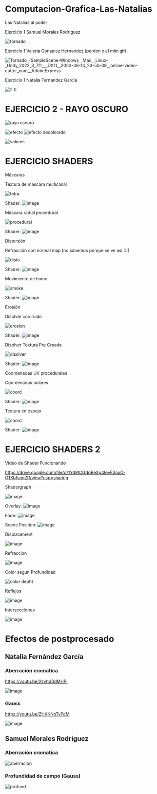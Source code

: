 # Computacion-Grafica-Las-Natalias
Las Natalias al poder

Ejercicio 1 Samuel Morales Rodriguez

![tornado](https://github.com/Samemr2/Computacion-Grafica-Las-Natalias/assets/97973479/1d6f7b91-f5e9-4ee5-be36-1716b6786c83)

Ejercicio 1 Valeria Gonzalez Hernandez (perdon x el mini gif)


![Tornado_-_SampleScene_-_Windows__Mac__Linux_-_Unity_2022_3_7f1___DX11__2023-08-14_23-50-39__online-video-cutter_com__AdobeExpress](https://github.com/Samemr2/Computacion-Grafica-Las-Natalias/assets/79373892/f586f1d0-3b8c-4728-b9c1-2e3f6dfc8861)

Ejercicio 1 Natalia Fernández García

![2 0](https://github.com/Samemr2/Computacion-Grafica-Las-Natalias/assets/109627849/eb9ceded-8071-4c66-847c-4d0084ade971)


# EJERCICIO 2 - RAYO OSCURO

![rayo oscuro](https://github.com/Samemr2/Computacion-Grafica-Las-Natalias/assets/97973479/73328f08-99fe-45a2-8160-fd16be8c008d)

![efecto](https://github.com/Samemr2/Computacion-Grafica-Las-Natalias/assets/97973479/2a47126c-a882-463b-b6d8-fc192c260a14)
![efecto decolorado](https://github.com/Samemr2/Computacion-Grafica-Las-Natalias/assets/97973479/ae9efc83-d5c5-4c69-b5a2-e75fcac4b01b)

![valores](https://github.com/Samemr2/Computacion-Grafica-Las-Natalias/assets/97973479/6e68579a-7cfe-4517-b6e1-63006d8b0525)

# EJERCICIO SHADERS

Máscaras

Textura de mascara multicanal

![tetra](https://github.com/Samemr2/Computacion-Grafica-Las-Natalias/assets/97973479/ae916e22-740a-4875-a6cc-ae3bf72ecd2d)

Shader:
![image](https://github.com/Samemr2/Computacion-Grafica-Las-Natalias/assets/97973479/3b45f7fc-66cd-4c89-9760-ab3b84ff1f6e)

Máscara radial procedural

![procedural](https://github.com/Samemr2/Computacion-Grafica-Las-Natalias/assets/97973479/ff1a82fd-db57-48c2-879f-55e4a984b2ea)

Shader:
![image](https://github.com/Samemr2/Computacion-Grafica-Las-Natalias/assets/97973479/7775349a-2f90-4551-9925-1ca83abaa055)

Distorsión

Refracción con normal map (no sabemos porque se ve asi D:)

![disto](https://github.com/Samemr2/Computacion-Grafica-Las-Natalias/assets/97973479/f8956dde-d6f6-4937-ae2a-b9bb5578fc36)

Shader:
![image](https://github.com/Samemr2/Computacion-Grafica-Las-Natalias/assets/97973479/3b338454-445e-435e-bf44-17a5c168c948)

Movimiento de humo

![smoke](https://github.com/Samemr2/Computacion-Grafica-Las-Natalias/assets/97973479/c75dded6-4919-4282-9e84-92d7f92e1d3e)

Shader:
![image](https://github.com/Samemr2/Computacion-Grafica-Las-Natalias/assets/97973479/800e147d-de6e-4a2e-bd7b-4a88add1f8d4)

Erosión

Disolver con ruido

![erosion](https://github.com/Samemr2/Computacion-Grafica-Las-Natalias/assets/97973479/fe302e89-7bbc-4bad-93b6-0a8ac41b1a6b)

Shader:
![image](https://github.com/Samemr2/Computacion-Grafica-Las-Natalias/assets/97973479/bc15e30c-226d-4fc2-b8cd-9c2a7df73ee6)

Disolver Textura Pre Creada

![disolver](https://github.com/Samemr2/Computacion-Grafica-Las-Natalias/assets/97973479/3fc887cf-cd9a-4ad1-954a-e4bb80494d7f)

Shader:
![image](https://github.com/Samemr2/Computacion-Grafica-Las-Natalias/assets/97973479/4ab89780-7dcf-4562-8724-d652d5868b10)

Coordenadas UV procedurales

Coordenadas polares

![coord](https://github.com/Samemr2/Computacion-Grafica-Las-Natalias/assets/97973479/33f94623-2ef8-45a2-8ced-54723cb677a6)

Shader:
![image](https://github.com/Samemr2/Computacion-Grafica-Las-Natalias/assets/97973479/613864fc-9253-4d1d-b23b-d23352637bd8)

Textura en espejo

![coord](https://github.com/Samemr2/Computacion-Grafica-Las-Natalias/assets/97973479/5d944848-ea25-4068-9958-aff6a46a0061)

Shader: 
![image](https://github.com/Samemr2/Computacion-Grafica-Las-Natalias/assets/97973479/5c51b9b6-fd31-4946-898f-c55a7063546b)


# EJERCICIO SHADERS 2

Video de Shader Funcionando

https://drive.google.com/file/d/1Yd9tCGdpBeXp4IeyE3ooD-O1XbfsqoZR/view?usp=sharing

Shadergraph

![image](https://github.com/Samemr2/Computacion-Grafica-Las-Natalias/assets/97973479/f26ac5d6-78c2-4e2e-8996-38bf6aa7c419)

Overlay:
![image](https://github.com/Samemr2/Computacion-Grafica-Las-Natalias/assets/97973479/f61f7e2e-d7b1-46f5-a36a-fae943d163e1)

Fade:
![image](https://github.com/Samemr2/Computacion-Grafica-Las-Natalias/assets/97973479/c2b51d8e-f788-4cd3-bbe1-47d76d0ea977)

Scene Position:
![image](https://github.com/Samemr2/Computacion-Grafica-Las-Natalias/assets/97973479/638a4ca8-e549-416a-baa8-7b72f7478cc5)


Displacement

![image](https://github.com/Samemr2/Computacion-Grafica-Las-Natalias/assets/97973479/db1396ba-b00d-4171-8bdb-7e7677f0a824)

Refraccion

![image](https://github.com/Samemr2/Computacion-Grafica-Las-Natalias/assets/97973479/43ac8e16-38d7-4e8c-ae23-7e88f90f40f1)

Color segun Profundidad

![color depht](https://github.com/Samemr2/Computacion-Grafica-Las-Natalias/assets/97973479/d45f721c-6955-41dc-873d-1fa0d74acf82)

Reflejos

![image](https://github.com/Samemr2/Computacion-Grafica-Las-Natalias/assets/97973479/1a8ae4dc-921d-4988-a8bf-7f2ae229f82d)

Intersecciones 

![image](https://github.com/Samemr2/Computacion-Grafica-Las-Natalias/assets/97973479/97f09c61-026e-4626-83a4-bece64d4726a)


# Efectos de postprocesado


## Natalia Fernández García

### Aberración cromatica

https://youtu.be/2zvhdBdMHPI 

![image](https://github.com/Samemr2/Computacion-Grafica-Las-Natalias/assets/109627849/0fedcd1d-3279-43a3-a837-ddb9d57ba11c)

### Gauss

https://youtu.be/ZHKKNnTvFdM 

![image](https://github.com/Samemr2/Computacion-Grafica-Las-Natalias/assets/109627849/689efbc2-efa0-4a8f-92c7-c985b8ac7f1a)

## Samuel Morales Rodriguez

### Aberración cromatica

![aberracion](https://github.com/Samemr2/Computacion-Grafica-Las-Natalias/assets/97973479/a67369f4-c51d-42c0-a883-3352d5dff3f8)

### Profundidad de campo (Gauss)

![profund](https://github.com/Samemr2/Computacion-Grafica-Las-Natalias/assets/97973479/d3f6974d-3d19-4208-8cf2-1a104ed8205b)


